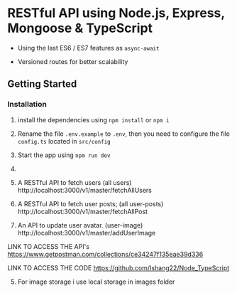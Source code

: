 # RESTful API using Node.js, Express, Mongoose & TypeScript


- Using the last ES6 / ES7 features as `async-await`

- Versioned routes for better scalability



## Getting Started

### Installation

1. install the dependencies using `npm install` or `npm i`

2. Rename the file `.env.example` to `.env`, then you need to configure the file `config.ts` located in `src/config`

3. Start the app using `npm run dev`

4.
1. A RESTful API to fetch users (all users)
http://localhost:3000/v1/master/fetchAllUsers

2. A RESTful API to fetch user posts; (all user-posts)
http://localhost:3000/v1/master/fetchAllPost

3. An API to update user avatar. (user-image)
http://localhost:3000/v1/master/addUserImage

LINK TO ACCESS THE API's
https://www.getpostman.com/collections/ce34247f135eae39d336

LINK TO ACCESS THE CODE
https://github.com/Ishang22/Node_TypeScript

5. For image storage i use local storage in images folder

